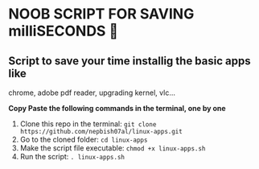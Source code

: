 <h1>NOOB SCRIPT FOR SAVING milliSECONDS 🍭</h1> 

<h2>Script to save your time installig the basic apps like </h2>

chrome, adobe pdf reader, upgrading kernel, vlc...

**Copy Paste the following commands in the terminal, one by one**

1. Clone this repo in the terminal: `git clone https://github.com/nepbish07al/linux-apps.git`
2. Go to the cloned folder: `cd linux-apps`
3. Make the script file executable: `chmod +x linux-apps.sh`
4. Run the script: `. linux-apps.sh`
